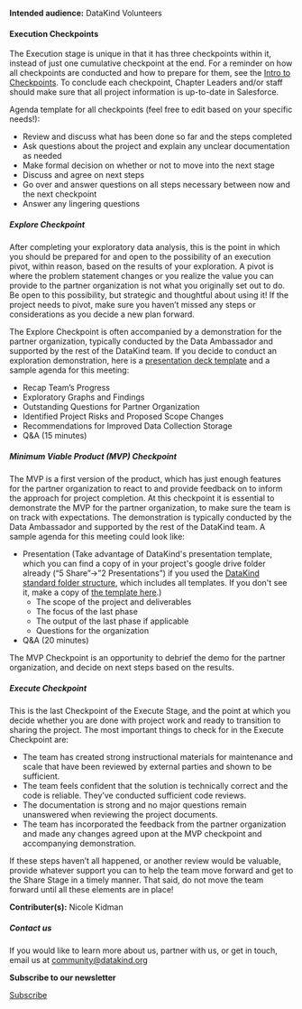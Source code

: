 




**Intended audience:**
DataKind Volunteers






#### Execution Checkpoints


The Execution stage is unique in that it has three checkpoints within it, instead of just one cumulative checkpoint at the end. For a reminder on how all checkpoints are conducted and how to prepare for them, see the [Intro to Checkpoints](https://playbook.datakind.org/playbook/articles/127/introduction-to-checkpoints). To conclude each checkpoint, Chapter Leaders and/or staff should make sure that all project information is up\-to\-date in Salesforce.


Agenda template for all checkpoints (feel free to edit based on your specific needs!):


* Review and discuss what has been done so far and the steps completed
* Ask questions about the project and explain any unclear documentation as needed
* Make formal decision on whether or not to move into the next stage
* Discuss and agree on next steps
* Go over and answer questions on all steps necessary between now and the next checkpoint
* Answer any lingering questions


##### Explore Checkpoint


After completing your exploratory data analysis, this is the point in which you should be prepared for and open to the possibility of an execution pivot, within reason, based on the results of your exploration. A pivot is where the problem statement changes or you realize the value you can provide to the partner organization is not what you originally set out to do. Be open to this possibility, but strategic and thoughtful about using it! If the project needs to pivot, make sure you haven’t missed any steps or considerations as you decide a new plan forward.


The Explore Checkpoint is often accompanied by a demonstration for the partner organization, typically conducted by the Data Ambassador and supported by the rest of the DataKind team. If you decide to conduct an exploration demonstration, here is a [presentation deck template](https://docs.google.com/presentation/d/1dgDw7zpYthHpZST63MwI5X52p8y5ktMyCf2DpC3E7qY/edit?usp=sharing) and a sample agenda for this meeting:


* Recap Team’s Progress
* Exploratory Graphs and Findings
* Outstanding Questions for Partner Organization
* Identified Project Risks and Proposed Scope Changes
* Recommendations for Improved Data Collection Storage
* Q\&A (15 minutes)


##### Minimum Viable Product (MVP) Checkpoint


The MVP is a first version of the product, which has just enough features for the partner organization to react to and provide feedback on to inform the approach for project completion. At this checkpoint it is essential to demonstrate the MVP for the partner organization, to make sure the team is on track with expectations. The demonstration is typically conducted by the Data Ambassador and supported by the rest of the DataKind team. A sample agenda for this meeting could look like:


* Presentation (Take advantage of DataKind's presentation template, which you can find a copy of in your project's google drive folder already (“5 Share”→”2 Presentations”) if you used the [DataKind standard folder structure](https://playbook.datakind.org/playbook/articles/20), which includes all templates. If you don't see it, make a copy of [the template here](https://drive.google.com/drive/folders/1x6gUmtj4tpHZr2nhHbnFQjkhmpoVheQ0).)
	+ The scope of the project and deliverables
	+ The focus of the last phase
	+ The output of the last phase if applicable
	+ Questions for the organization
* Q\&A (20 minutes)


The MVP Checkpoint is an opportunity to debrief the demo for the partner organization, and decide on next steps based on the results. 


##### Execute Checkpoint


This is the last Checkpoint of the Execute Stage, and the point at which you decide whether you are done with project work and ready to transition to sharing the project. The most important things to check for in the Execute Checkpoint are:


* The team has created strong instructional materials for maintenance and scale that have been reviewed by external parties and shown to be sufficient.
* The team feels confident that the solution is technically correct and the code is reliable. They’ve conducted sufficient code reviews.
* The documentation is strong and no major questions remain unanswered when reviewing the project documents.
* The team has incorporated the feedback from the partner organization and made any changes agreed upon at the MVP checkpoint and accompanying demonstration.


If these steps haven’t all happened, or another review would be valuable, provide whatever support you can to help the team move forward and get to the Share Stage in a timely manner. That said, do not move the team forward until all these elements are in place!



 **Contributer(s):** Nicole Kidman







##### Contact us


If you would like to learn more about us, partner with us, or get in touch, email us at community@datakind.org



 
**Subscribe to our newsletter**
  

[Subscribe](https://www.datakind.org/subscribe/)



